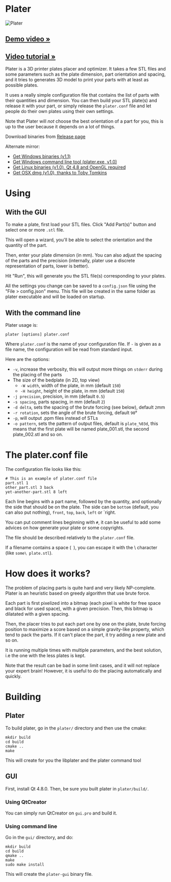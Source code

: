 # Plater

![Plater](plater.jpg)

## [Demo video »](https://www.youtube.com/watch?v=WTK5fVQNPsI)

## [Video tutorial »](https://www.youtube.com/watch?v=_MwIhBSeAHM)

Plater is a 3D printer plates placer and optimizer. It takes a few STL files
and some parameters such as the plate dimension, part orientation and spacing,
and it tries to generates 3D model to print your parts with at least as possible
plates.

It uses a really simple configuration file that contains the list of parts with
their quantities and dimension. You can then build your STL plate(s) and release
it with your part, or simply release the `plater.conf` file and let people do
their own plates using their own settings.

Note that Plater will *not* choose the best orientation of a part for you, this is
up to the user because it depends on a lot of things.

Download binaries from [Release page](https://github.com/Rhoban/Plater/releases)

Alternate mirror:

* [Get Windows binaries (v1.1)](http://gregwar.com/plater/plater-win32-1.1.zip)
* [Get Windows command line tool (plater.exe, v1.0)](http://gregwar.com/plater/plater-win32-tool-1.0.zip)
* [Get Linux binaries (v1.0), Qt 4.8 and OpenGL required](http://gregwar.com/plater/plater-linux-1.0.zip)
* [Get OSX dmg (v1.0), thanks to Toby Tomkins](http://gregwar.com/plater/plater-osx-1.0.dmg)

# Using

## With the GUI

To make a plate, first load your STL files. Click "Add Part(s)" button and select
one or more `.stl` file.

This will open a wizard, you'll be able to select the orientation and the quantity
of the part.

Then, enter your plate dimension (in mm). You can also adjust the spacing of the
parts and the precision (internally, plater use a discrete representation of parts,
lower is better).

Hit "Run", this will generate you the STL file(s) corresponding to your plates.

All the settings you change can be saved to a `config.json` file using the
"File > config.json" menu. This file will be created in the same folder as
plater executable and will be loaded on startup.

## With the command line

Plater usage is:

```
plater [options] plater.conf
```

Where `plater.conf` is the name of your configuration file. If `-` is given as a
file name, the configuration will be read from standard input.

Here are the options:

* `-v`, increase the verbosity, this will output more things on `stderr` during
  the placing of the parts
* The size of the bedplate (in 2D, top view)
    * `-W width`, width of the plate, in mm (default `150`)
    * `-H height`, height of the plate, in mm (default `150`)
* `-j precision`, precision, in mm (default `0.5`)
* `-s spacing`, parts spacing, in mm (default `2`)
* `-d delta`, sets the spacing of the brute forcing (see below), default `2`mm
* `-r rotation`, sets the angle of the brute forcing, default `90`°
* `-p`, will output .ppm files instead of STLs
* `-o pattern`, sets the pattern of output files, default is `plate_%03d`, this
  means that the first plate will be named plate_001.stl, the second plate_002.stl
  and so on.

# The plater.conf file

The configuration file looks like this:

```
# This is an example of plater.conf file
part.stl 1
other_part.stl 3 back
yet-another-part.stl 8 left
```

Each line begins with a part name, followed by the quantity, and optionally the side
that should be on the plate. The side can be `bottom` (default, you can also put
nothing), `front`, `top`, `back`, `left` or `right.

You can put comment lines beginning with `#`, it can be useful to add some advices
on how generate your plate or some copyrights.

The file should be described relatively to the `plater.conf` file.

If a filename contains a space (` `), you can escape it with the \ character (like 
`some\ plate.stl`).

# How does it works?

The problem of placing parts is quite hard and very likely NP-complete. Plater is
an heuristic based on greedy algorithm that use brute force.

Each part is first pixelized into a bitmap (each pixel is white for free space and 
black for used space), with a given precision. Then, this bitmap is dilatated with
a given spacing.

Then, the placer tries to put each part one by one on the plate, brute forcing
position to maximize a score based on a simple gravity-like property, which tend to
pack the parts. If it can't place the part, it try adding a new plate and so on.

It is running multiple times with multiple parameters, and the best solution, i.e the
one with the less plates is kept.

Note that the result can be bad in some limit cases, and it will not replace your
expert brain! However, it is useful to do the placing automatically and quickly.

# Building

## Plater

To build plater, go in the `plater/` directory and then use the cmake:

```
mkdir build
cd build
cmake ..
make
```

This will create for you the libplater and the plater command tool

## GUI

First, install Qt 4.8.0. Then, be sure you built plater in `plater/build/`.

### Using QtCreator

You can simply run QtCreator on `gui.pro` and build it.

### Using command line

Go in the `gui/` directory, and do:

```
mkdir build
cd build
qmake ..
make
sudo make install
```

This will create the `plater-gui` binary file.
